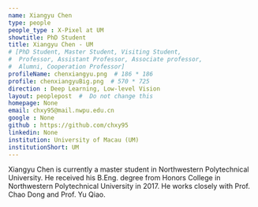 ```yaml
---
name: Xiangyu Chen
type: people
people_type : X-Pixel at UM
showtitle: PhD Student
title: Xiangyu Chen - UM
# [PhD Student, Master Student, Visiting Student,
#  Professor, Assistant Professor, Associate professor,
#  Alumni, Cooperation Professor]
profileName: chenxiangyu.png  # 186 * 186
profile: chenxiangyuBig.png  # 570 * 725
direction : Deep Learning, Low-level Vision
layout: peoplepost  #  Do not change this
homepage: None
email: chxy95@mail.nwpu.edu.cn
google : None
github : https://github.com/chxy95
linkedin: None
institution: University of Macau (UM)
institutionShort: UM
---
```


Xiangyu Chen is currently a master student in Northwestern Polytechnical University. He received his B.Eng. degree from Honors College in Northwestern Polytechnical University in 2017. He works closely with Prof. Chao Dong and Prof. Yu Qiao.

